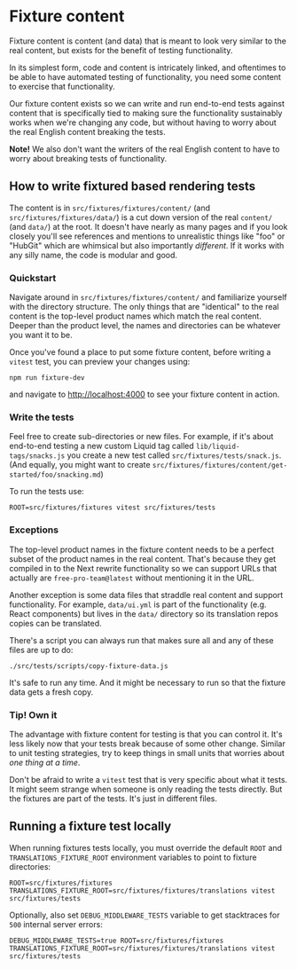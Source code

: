 # Fixture content

Fixture content is content (and data) that is meant to look very similar
to the real content, but exists for the benefit of testing functionality.

In its simplest form, code and content is intricately linked, and oftentimes
to be able to have automated testing of functionality, you need some content
to exercise that functionality.

Our fixture content exists so we can write and run end-to-end tests against
content that is specifically tied to making sure the functionality
sustainably works when we're changing any code, but without having to
worry about the real English content breaking the tests.

**Note!** We also don't want the writers of the real English content to
have to worry about breaking tests of functionality.

## How to write fixtured based rendering tests

The content is in `src/fixtures/fixtures/content/` (and `src/fixtures/fixtures/data/`)
is a cut down version of the real `content/` (and `data/`) at the root.
It doesn't have nearly as many pages and if you look closely you'll see
references and mentions to unrealistic things like "foo" or "HubGit"
which are whimsical but also importantly *different*. If it works
with any silly name, the code is modular and good.

### Quickstart

Navigate around in `src/fixtures/fixtures/content/` and familiarize yourself
with the directory structure. The only things that are "identical" to the
real content is the top-level product names which match the real content.
Deeper than the product level, the names and directories can be whatever
you want it to be.

Once you've found a place to put some fixture content, before writing
a `vitest` test, you can preview your changes using:

```shell
npm run fixture-dev
```

and navigate to <http://localhost:4000> to see your fixture content in
action.

### Write the tests

Feel free to create sub-directories or new files. For example, if it's
about end-to-end testing a new custom Liquid tag called
`lib/liquid-tags/snacks.js` you create a new test called
`src/fixtures/tests/snack.js`. (And equally, you might want to create
`src/fixtures/fixtures/content/get-started/foo/snacking.md`)

To run the tests use:

```shell
ROOT=src/fixtures/fixtures vitest src/fixtures/tests
```

### Exceptions

The top-level product names in the fixture content needs to be a perfect
subset of the product names in the real content. That's because they
get compiled in to the Next rewrite functionality so we can support
URLs that actually are `free-pro-team@latest` without mentioning it in
the URL.

Another exception is some data files that straddle real content and
support functionality. For example, `data/ui.yml` is part of the
functionality (e.g. React components) but lives in the `data/` directory
so its translation repos copies can be translated.

There's a script you can always run that makes sure all and any of these
files are up to do:

```shell
./src/tests/scripts/copy-fixture-data.js
```

It's safe to run any time. And it might be necessary to run so that
the fixture data gets a fresh copy.

### Tip! Own it

The advantage with fixture content for testing is that you can control it.
It's less likely now that your tests break because of some other change.
Similar to unit testing strategies, try to keep things in small units that
worries about *one thing at a time*.

Don't be afraid to write a `vitest` test that is very specific about what it
tests. It might seem strange when someone is only reading the tests directly.
But the fixtures are part of the tests. It's just in different files.

## Running a fixture test locally

When running fixtures tests locally, you must override the default `ROOT` and `TRANSLATIONS_FIXTURE_ROOT` environment variables to point to fixture directories:

```shell
ROOT=src/fixtures/fixtures TRANSLATIONS_FIXTURE_ROOT=src/fixtures/fixtures/translations vitest src/fixtures/tests
```

Optionally, also set `DEBUG_MIDDLEWARE_TESTS` variable to get stacktraces for `500` internal server errors:

```shell
DEBUG_MIDDLEWARE_TESTS=true ROOT=src/fixtures/fixtures TRANSLATIONS_FIXTURE_ROOT=src/fixtures/fixtures/translations vitest src/fixtures/tests
```
